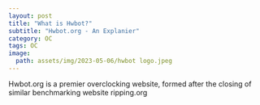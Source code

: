 ```yaml
---
layout: post
title: "What is Hwbot?"
subtitle: "Hwbot.org - An Explanier"
category: OC
tags: OC
image:
  path: assets/img/2023-05-06/hwbot logo.jpeg
---
```


Hwbot.org is a premier overclocking website, formed after the closing of similar benchmarking website ripping.org
